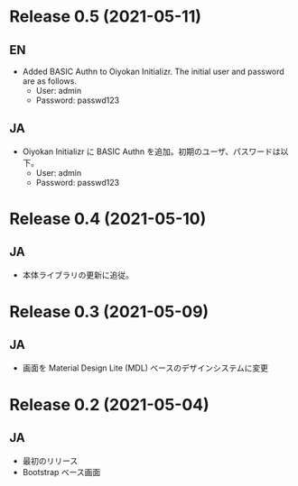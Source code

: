 # Release 0.5 (2021-05-11)

## EN

- Added BASIC Authn to Oiyokan Initializr. The initial user and password are as follows.
    - User: admin
    - Password: passwd123

## JA

- Oiyokan Initializr に BASIC Authn を追加。初期のユーザ、パスワードは以下。
    - User: admin
    - Password: passwd123

# Release 0.4 (2021-05-10)

## JA

- 本体ライブラリの更新に追従。

# Release 0.3 (2021-05-09)

## JA

- 画面を Material Design Lite (MDL) ベースのデザインシステムに変更

# Release 0.2 (2021-05-04)

## JA

- 最初のリリース
- Bootstrap ベース画面
